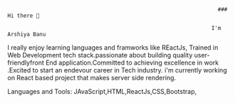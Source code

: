                                                                       ### Hi there 👋

                                                                    I'm Arshiya Banu 

I really enjoy learning languages  and framworks like REactJs, Trained in Web Development tech stack.passionate about building quality user-friendlyfront End application.Committed to achieving excellence
in  work .Excited to start an endevour career  in Tech industry. 
 i'm currently working on React based project that makes server side rendering.

Languages and Tools:
 JAvaScript,HTML,ReactJs,CSS,Bootstrap,

